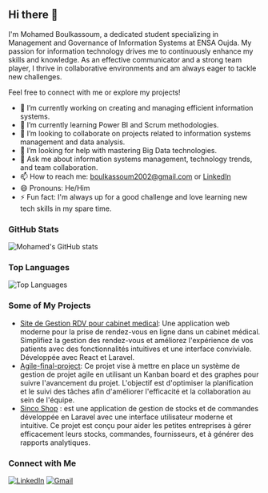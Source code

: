 ## Hi there 👋

I'm Mohamed Boulkassoum, a dedicated student specializing in Management and Governance of Information Systems at ENSA Oujda. My passion for information technology drives me to continuously enhance my skills and knowledge. As an effective communicator and a strong team player, I thrive in collaborative environments and am always eager to tackle new challenges.

Feel free to connect with me or explore my projects!

- 🔭 I’m currently working on creating and managing efficient information systems.
- 🌱 I’m currently learning Power BI and Scrum methodologies.
- 👯 I’m looking to collaborate on projects related to information systems management and data analysis.
- 🤔 I’m looking for help with mastering Big Data technologies.
- 💬 Ask me about information systems management, technology trends, and team collaboration.
- 📫 How to reach me: [boulkassoum2002@gmail.com](mailto:boulkassoum2002@gmail.com) or [LinkedIn](https://www.linkedin.com/in/moboulkassoum)
- 😄 Pronouns: He/Him
- ⚡ Fun fact: I'm always up for a good challenge and love learning new tech skills in my spare time.

### GitHub Stats

![Mohamed's GitHub stats](https://github-readme-stats.vercel.app/api?username=Bilgassim&show_icons=true&theme=radical)

### Top Languages

![Top Languages](https://github-readme-stats.vercel.app/api/top-langs/?username=Bilgassim&layout=compact&theme=radical)

### Some of My Projects

- [Site de Gestion RDV pour cabinet medical]([https://github.com/yourusername/project1](https://github.com/Bilgassim/Site-Gestion-RDV-Pour-Cabinet-Medical.git)): Une application web moderne pour la prise de rendez-vous en ligne dans un cabinet médical. Simplifiez la gestion des rendez-vous et améliorez l'expérience de vos patients avec des fonctionnalités intuitives et une interface conviviale. Développée avec React et Laravel.
- [Agile-final-project]([https://github.com/yourusername/project2](https://github.com/Bilgassim/agile-final-project.git)): Ce projet vise à mettre en place un système de gestion de projet agile en utilisant un Kanban board et des graphes pour suivre l'avancement du projet. L'objectif est d'optimiser la planification et le suivi des tâches afin d'améliorer l'efficacité et la collaboration au sein de l'équipe.
- [Sinco Shop]([https://github.com/yourusername/project3](https://github.com/Bilgassim/SincoShop-Laravel-project.git)) :  est une application de gestion de stocks et de commandes développée en Laravel avec une interface utilisateur moderne et intuitive. Ce projet est conçu pour aider les petites entreprises à gérer efficacement leurs stocks, commandes, fournisseurs, et à générer des rapports analytiques.

### Connect with Me

[![LinkedIn](https://img.shields.io/badge/LinkedIn-Connect-blue)](https://www.linkedin.com/in/moboulkassoum)
[![Gmail](https://img.shields.io/badge/Email-Me-red)](mailto:boulkassoum2002@gmail.com)


<!--
**Bilgassim/Bilgassim** is a ✨ _special_ ✨ repository because its `README.md` (this file) appears on your GitHub profile.
-->
